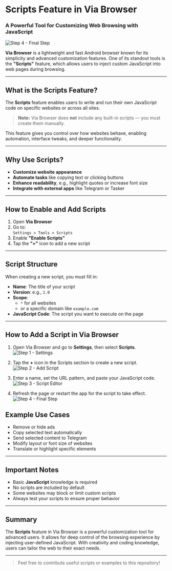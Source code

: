 # Scripts Feature in Via Browser
### A Powerful Tool for Customizing Web Browsing with JavaScript

![Step 4 - Final Step](https://i.imgur.com/gYQLT9V.jpeg)

**Via Browser** is a lightweight and fast Android browser known for its simplicity and advanced customization features. One of its standout tools is the **"Scripts"** feature, which allows users to inject custom JavaScript into web pages during browsing.

---

## What is the Scripts Feature?

The **Scripts** feature enables users to write and run their own JavaScript code on specific websites or across all sites.

> **Note:** Via Browser does **not** include any built-in scripts — you must create them manually.

This feature gives you control over how websites behave, enabling automation, interface tweaks, and deeper functionality.

---

## Why Use Scripts?

- **Customize website appearance**
- **Automate tasks** like copying text or clicking buttons
- **Enhance readability**, e.g., highlight quotes or increase font size
- **Integrate with external apps** like Telegram or Tasker

---

## How to Enable and Add Scripts

1. Open **Via Browser**
2. Go to:  
   `Settings > Tools > Scripts`
3. Enable **"Enable Scripts"**
4. Tap the **"+"** icon to add a new script

---

## Script Structure

When creating a new script, you must fill in:

- **Name**: The title of your script  
- **Version**: e.g., `1.0`  
- **Scope**:
  - `*` for all websites
  - or a specific domain like `example.com`  
- **JavaScript Code**: The script you want to execute on the page

---

## How to Add a Script in Via Browser

1. Open Via Browser and go to **Settings**, then select **Scripts**.  
![Step 1 - Settings](https://i.imgur.com/f3ziVqD.jpeg)

2. Tap the **+** icon in the Scripts section to create a new script.  
![Step 2 - Add Script]([https://i.imgur.com/FARtyp8.jpeg)

3. Enter a name, set the URL pattern, and paste your JavaScript code.  
![Step 3 - Script Editor](https://i.imgur.com/KE3xNmR.jpeg)

4. Refresh the page or restart the app for the script to take effect.  
![Step 4 - Final Step](https://i.imgur.com/izwa2O1.jpeg)
## Example Use Cases

- Remove or hide ads
- Copy selected text automatically
- Send selected content to Telegram
- Modify layout or font size of websites
- Translate or highlight specific elements

---

## Important Notes

- Basic **JavaScript** knowledge is required
- No scripts are included by default
- Some websites may block or limit custom scripts
- Always test your scripts to ensure proper behavior

---

## Summary

The **Scripts** feature in Via Browser is a powerful customization tool for advanced users. It allows for deep control of the browsing experience by injecting user-defined JavaScript. With creativity and coding knowledge, users can tailor the web to their exact needs.

---

> Feel free to contribute useful scripts or examples to this repository!
